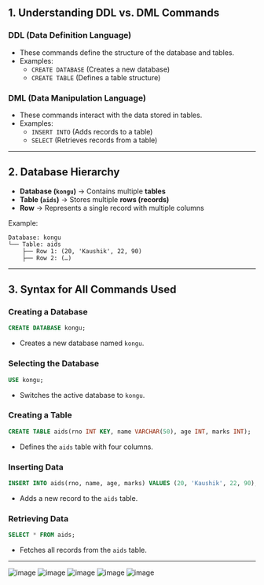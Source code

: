 ## 1. Understanding DDL vs. DML Commands
### **DDL (Data Definition Language)**
- These commands define the structure of the database and tables.
- Examples:
  - `CREATE DATABASE` (Creates a new database)
  - `CREATE TABLE` (Defines a table structure)

### **DML (Data Manipulation Language)**
- These commands interact with the data stored in tables.
- Examples:
  - `INSERT INTO` (Adds records to a table)
  - `SELECT` (Retrieves records from a table)

---

## 2. Database Hierarchy
- **Database (`kongu`)** → Contains multiple **tables**
- **Table (`aids`)** → Stores multiple **rows (records)**
- **Row** → Represents a single record with multiple columns

Example:
```
Database: kongu
└── Table: aids
    ├── Row 1: (20, 'Kaushik', 22, 90)
    ├── Row 2: (…)
```

---

## 3. Syntax for All Commands Used

### **Creating a Database**
```sql
CREATE DATABASE kongu;
```
- Creates a new database named `kongu`.

### **Selecting the Database**
```sql
USE kongu;
```
- Switches the active database to `kongu`.

### **Creating a Table**
```sql
CREATE TABLE aids(rno INT KEY, name VARCHAR(50), age INT, marks INT);
```
- Defines the `aids` table with four columns.

### **Inserting Data**
```sql
INSERT INTO aids(rno, name, age, marks) VALUES (20, 'Kaushik', 22, 90);
```
- Adds a new record to the `aids` table.

### **Retrieving Data**
```sql
SELECT * FROM aids;
```
- Fetches all records from the `aids` table.

---
![image](https://github.com/user-attachments/assets/e63b4b9e-c643-4a1f-9d07-ba938b34a9d5)
![image](https://github.com/user-attachments/assets/ace1d015-cd22-45d4-ad0a-a664311edbbe)
![image](https://github.com/user-attachments/assets/8a4a7d65-f569-4d9c-8e64-32495a106e65)
![image](https://github.com/user-attachments/assets/b7d727d5-4e4b-45a4-81de-eff9edf770b8)
![image](https://github.com/user-attachments/assets/79b61f95-5ed5-4dc1-9096-6a0195ca4f82)

